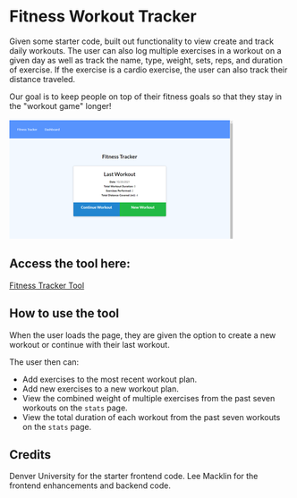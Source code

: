 # Fitness Workout Tracker

Given some starter code, built out functionality to view create and track daily workouts. The user can also log multiple exercises in a workout on a given day as well as track the name, type, weight, sets, reps, and duration of exercise. If the exercise is a cardio exercise, the user can also track their distance traveled.

Our goal is to keep people on top of their fitness goals so that they stay in the "workout game" longer! <br/> <br/>
<a name="screenshots"></a>
  ![](./homepage.png)

## Access the tool here:
[Fitness Tracker Tool](https://polar-headland-51031.herokuapp.com/)

## How to use the tool

When the user loads the page, they are given the option to create a new workout or continue with their last workout.

The user then can:

  * Add exercises to the most recent workout plan.
  * Add new exercises to a new workout plan.
  * View the combined weight of multiple exercises from the past seven workouts on the `stats` page.
  * View the total duration of each workout from the past seven workouts on the `stats` page.


## Credits
Denver University for the starter frontend code.
Lee Macklin for the frontend enhancements and backend code.